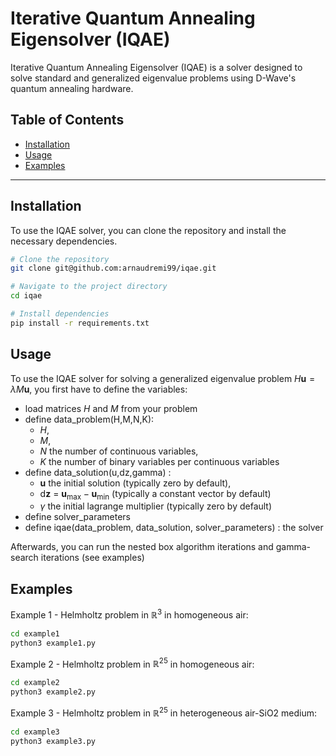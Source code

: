 # Iterative Quantum Annealing Eigensolver (IQAE)

Iterative Quantum Annealing Eigensolver (IQAE) is a solver designed to solve standard and generalized eigenvalue problems using D-Wave's quantum annealing hardware.

## Table of Contents
- [Installation](#installation)
- [Usage](#usage)
- [Examples](#examples)
---

## Installation
To use the IQAE solver, you can clone the repository and install the necessary dependencies.

```bash
# Clone the repository
git clone git@github.com:arnaudremi99/iqae.git

# Navigate to the project directory
cd iqae

# Install dependencies
pip install -r requirements.txt
```
## Usage
To use the IQAE solver for solving a generalized eigenvalue problem $H \boldsymbol u = \lambda M \boldsymbol u$, you first have to define the variables:
- load matrices $H$ and $M$ from your problem
- define data_problem(H,M,N,K): 		
	- $H$, 
	- $M$, 
	- $N$ the number of continuous variables, 
	- $K$ the number of binary variables per continuous variables
- define data_solution(u,dz,gamma) : 
	- $\boldsymbol u$ the initial solution (typically zero by default), 
	- $\mathrm{d}\boldsymbol z$ = $\boldsymbol u_\mathrm{max} - \boldsymbol u_\mathrm{min}$ (typically a constant vector by default)
	- $\gamma$ the initial lagrange multiplier (typically zero by default)
- define solver_parameters
- define iqae(data_problem, data_solution, solver_parameters) : the solver

Afterwards, you can run the nested box algorithm iterations and gamma-search iterations (see examples)

## Examples
Example 1 - Helmholtz problem in $\mathbb{R}^3$ in homogeneous air:
```bash
cd example1
python3 example1.py
```

Example 2 - Helmholtz problem in $\mathbb{R}^{25}$ in homogeneous air:
```bash
cd example2
python3 example2.py
```

Example 3 - Helmholtz problem in $\mathbb{R}^{25}$ in heterogeneous air-SiO2 medium:
```bash
cd example3
python3 example3.py
```



